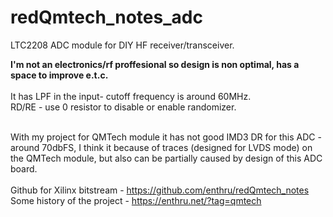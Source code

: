 # redQmtech_notes_adc

LTC2208 ADC module for DIY HF receiver/transceiver.

**I'm not an electronics/rf proffesional so design is non optimal, has a space to improve e.t.c.**<br>
<br>
It has LPF in the input- cutoff frequency is around 60MHz. 
<br>
RD/RE - use 0 resistor to disable or enable randomizer.
<br>
<br>

With my project for QMTech module it has not good IMD3 DR for this ADC - around 70dbFS, I think it because of traces (designed for LVDS mode) on the QMTech module,
but also can be partially caused by design of this ADC board.
<br><br>
Github for Xilinx bitstream - https://github.com/enthru/redQmtech_notes
<br>
Some history of the project - https://enthru.net/?tag=qmtech

